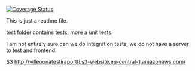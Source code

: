 [![Coverage Status](https://coveralls.io/repos/github/khazaam/TestingProject/badge.svg?branch=master)](https://coveralls.io/github/khazaam/TestingProject?branch=master)

This is just a readme file.

test folder contains tests, more a unit tests.

I am not entirely sure can we do integration tests, we do not have a server to test and frontend.

S3
http://villeoonatestiraportti.s3-website.eu-central-1.amazonaws.com/